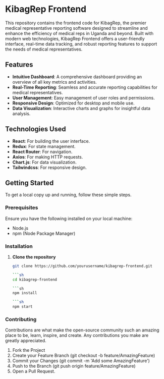 # KibagRep Frontend

This repository contains the frontend code for KibagRep, the premier medical representative reporting software designed to streamline and enhance the efficiency of medical reps in Uganda and beyond. Built with modern web technologies, KibagRep Frontend offers a user-friendly interface, real-time data tracking, and robust reporting features to support the needs of medical representatives.

## Features

- **Intuitive Dashboard**: A comprehensive dashboard providing an overview of all key metrics and activities.
- **Real-Time Reporting**: Seamless and accurate reporting capabilities for medical representatives.
- **User Management**: Easy management of user roles and permissions.
- **Responsive Design**: Optimized for desktop and mobile use.
- **Data Visualization**: Interactive charts and graphs for insightful data analysis.

## Technologies Used

- **React**: For building the user interface.
- **Redux**: For state management.
- **React Router**: For navigation.
- **Axios**: For making HTTP requests.
- **Chart.js**: For data visualization.
- **Tailwindcss**: For responsive design.

## Getting Started

To get a local copy up and running, follow these simple steps.

### Prerequisites

Ensure you have the following installed on your local machine:

- Node.js
- npm (Node Package Manager)

### Installation

1. **Clone the repository**

   ````sh
   git clone https://github.com/yourusername/kibagrep-frontend.git

   ```sh
   cd kibagrep-frontend

   ```sh
   npm install

   ```sh
   npm start
   ````

### Contributing

Contributions are what make the open-source community such an amazing place to be, learn, inspire, and create. Any contributions you make are greatly appreciated.

1. Fork the Project
2. Create your Feature Branch (git checkout -b feature/AmazingFeature)
3. Commit your Changes (git commit -m 'Add some AmazingFeature')
4. Push to the Branch (git push origin feature/AmazingFeature)
5. Open a Pull Request.
